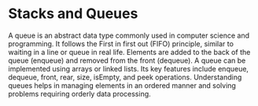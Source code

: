 # Stacks and Queues

A queue is an abstract data type commonly used in computer science and programming. It follows the First in first out (FIFO) principle, similar to waiting in a line or queue in real life. Elements are added to the back of the queue (enqueue) and removed from the front (dequeue). A queue can be implemented using arrays or linked lists. Its key features include enqueue, dequeue, front, rear, size, isEmpty, and peek operations. Understanding queues helps in managing elements in an ordered manner and solving problems requiring orderly data processing.